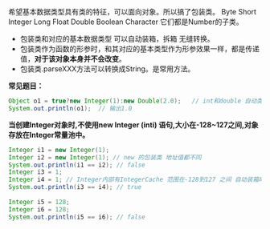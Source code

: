 希望基本数据类型具有类的特征，可以面向对象。所以搞了包装类。
Byte Short Integer Long Float Double Boolean Character 它们都是Number的子类。
- 包装类和对应的基本数据类型 可以自动装箱，拆箱 无缝转换。
- 包装类作为函数的形参时，和其对应的基本类型作为形参效果一样，都是传递值，**对于该对象本身并不会改变**。
- 包装类.parseXXX方法可以转换成String。是常用方法。

**常见题目：**

```java
Object o1 = true?new Integer(1):new Double(2.0);   // int和double 自动类型提升
System.out.println(o1);  // 输出1.0
```

**当创建Integer对象时,不使用new Integer (inti) 语句,大小在-128~127之间,对象存放在Integer常量池中。**
```java
Integer i1 = new Integer(1);  
Integer i2 = new Integer(1); // new 的包装类 地址值都不同  
System.out.println(i1 == i2); // false   
Integer i3 = 1;  
Integer i4 = 1; // Integer内部有IntegerCache 范围在-128到127 之间 自动装箱时的时候是同一个实例  
System.out.println(i3 == i4); // true  
  
Integer i5 = 128;  
Integer i6 = 128;  
System.out.println(i5 == i6); // false
```
